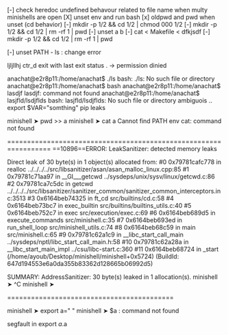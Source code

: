 <!-- Execution -->
[-] check heredoc undefined behavour related to file name when multy minishells are open
[X] unset env and run bash
[x] oldpwd and pwd when unset (cd behavior)
[-] mkdir -p 1/2 && cd 1/2 | chmod 000 1/2 
[-] mkdir -p 1/2 && cd 1/2 | rm -rf 1 | pwd
[-] unset a b
[-] cat < Makefile < dfkjsdf
[-] mkdir -p 1/2 && cd 1/2 | rm -rf 1 | pwd



[-] unset PATH - ls : change error




ljljllhj
ctr_d exit with last exit status
. -> permission dinied 

anachat@e2r8p11:/home/anachat$ ./ls
bash: ./ls: No such file or directory
anachat@e2r8p11:/home/anachat$ bash
anachat@e2r8p11:/home/anachat$ lasdjf
lasdjf: command not found
anachat@e2r8p11:/home/anachat$ lasjfld/lsdjflds
bash: lasjfld/lsdjflds: No such file or directory
ambiguois
..
export $VAR="somthing"
pip leaks






minishell ➤ pwd >> a
minishell ➤ cat a
Cannot find PATH env
cat: command not found



=================================================================
==10896==ERROR: LeakSanitizer: detected memory leaks

Direct leak of 30 byte(s) in 1 object(s) allocated from:
    #0 0x79781cafc778 in realloc ../../../../src/libsanitizer/asan/asan_malloc_linux.cpp:85
    #1 0x79781c71aa97 in __GI___getcwd ../sysdeps/unix/sysv/linux/getcwd.c:86
    #2 0x79781ca7c5dc in getcwd ../../../../src/libsanitizer/sanitizer_common/sanitizer_common_interceptors.inc:3513
    #3 0x6164beb74325 in ft_cd src/builtins/cd.c:58
    #4 0x6164beb73bc7 in exec_builtin src/builtins/builtins_utils.c:40
    #5 0x6164beb752c7 in exec src/execution/exec.c:69
    #6 0x6164beb689d5 in execute_commands src/minishell.c:35
    #7 0x6164beb693ed in run_shell_loop src/minishell_utils.c:74
    #8 0x6164beb68c59 in main src/minishell.c:65
    #9 0x79781c62a1c9 in __libc_start_call_main ../sysdeps/nptl/libc_start_call_main.h:58
    #10 0x79781c62a28a in __libc_start_main_impl ../csu/libc-start.c:360
    #11 0x6164beb68724 in _start (/home/ayoub/Desktop/minishell/minishell+0x5724) (BuildId: 647d194553e6a0da355b83362d128665b06992d5)

SUMMARY: AddressSanitizer: 30 byte(s) leaked in 1 allocation(s).
minishell ➤ ^C
minishell ➤ 

==========================================





minishell ➤ export a="  "
minishell ➤ $a
	: command not found

segfault in export $a.$a






